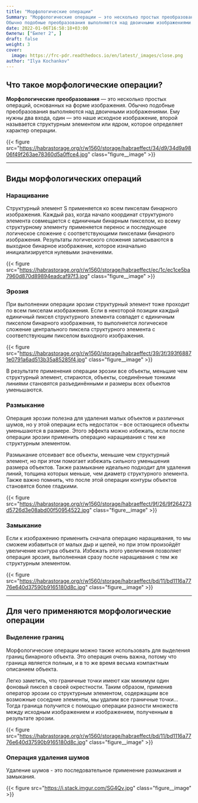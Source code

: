```yaml
---
title: "Морфологические операции"
Summary: "Морфологические операции — это несколько простых преобразований, основанных на форме изображения.
Обычно подобные преобразования выполняются над двоичными изображениями."
date: 2022-01-06T16:58:18+03:00
билеты: ["Билет 2", ]
draft: false
weight: 3
cover:
  image: https://frc-pdr.readthedocs.io/en/latest/_images/close.png
author: "Ilya Kochankov"
---
```


## Что такое морфологические операции?

**Морфологические преобразования** — это несколько простых операций, основанных на форме изображения. 
Обычно подобные преобразования выполняются над двоичными изображениями. Ему нужны два входа, один — это наше исходное 
изображение, второй называется структурным элементом или ядром, которое определяет характер операции.

{{< figure src="https://habrastorage.org/r/w1560/storage/habraeffect/34/d9/34d9a9806f49f263ae78360d5a0ffce4.jpg"
class="figure__image" >}}

---

## Виды морфологических операций
### Наращивание

Структурный элемент S применяется ко всем пикселам бинарного изображения. Каждый раз, когда начало координат 
структурного элемента совмещается с единичным бинарным пикселом, ко всему структурному элементу применяется перенос и 
последующее логическое сложение с соответствующими пикселами бинарного изображения. Результаты логического сложения 
записываются в выходное бинарное изображение, которое изначально инициализируется нулевыми значениями.

{{< figure src="https://habrastorage.org/r/w1560/storage/habraeffect/ec/1c/ec1ce5ba7960d870d89894eadcaf97f3.jpg"
class="figure__image" >}}

### Эрозия

При выполнении операции эрозии структурный элемент тоже проходит по всем пикселам изображения. Если в некоторой позиции 
каждый единичный пиксел структурного элемента совпадет с единичным пикселом бинарного изображения, то выполняется 
логическое сложение центрального пиксела структурного элемента с соответствующим пикселом выходного изображения.


{{< figure src="https://habrastorage.org/r/w1560/storage/habraeffect/39/3f/393f68871e0791a6ad513b35a85285f4.jpg"
class="figure__image" >}}

В результате применения операции эрозии все объекты, меньшие чем структурный элемент, стираются, объекты, соединённые 
тонкими линиями становятся разъединёнными и размеры всех объектов уменьшаются.

### Размыкание

Операция эрозии полезна для удаления малых объектов и различных шумов, но у этой операции есть 
недостаток – все остающиеся объекты уменьшаются в размере. Этого эффекта можно избежать, если 
после операции эрозии применить операцию наращивания с тем же структурным элементом.

Размыкание отсеивает все объекты, меньшие чем структурный элемент, но при этом помогает избежать сильного 
уменьшения размера объектов. Также размыкание идеально подходит для удаления линий, толщина которых меньше, 
чем диаметр структурного элемента. Также важно помнить, что после этой операции контуры объектов становятся более гладкими.

{{< figure src="https://habrastorage.org/r/w1560/storage/habraeffect/9f/26/9f264273d5726d3e08abd00f50954522.jpg"
class="figure__image" >}}

### Замыкание

Если к изображению применить сначала операцию наращивания, то мы сможем избавиться от малых дыр и щелей, но при этом 
произойдёт увеличение контура объекта. Избежать этого увеличения позволяет операция эрозия, выполненная сразу после 
наращивания с тем же структурным элементом.

{{< figure src="https://habrastorage.org/r/w1560/storage/habraeffect/bd/11/bd1116a7776e640d37590b9165180d8c.jpg"
class="figure__image" >}}

---

## Для чего применяются морфологические операции
### Выделение границ

Морфологические операции можно также использовать для выделения границ бинарного объекта. Это 
операция очень важна, потому что граница является полным, и в то же время весьма компактным описанием объекта.

Легко заметить, что граничные точки имеют как минимум один фоновый пиксел в своей окрестности. 
Таким образом, применив оператор эрозии со структурным элементом, содержащим все возможные соседние элементы, 
мы удалим все граничные точки… Тогда граница получится с помощью операции разности множеств между исходным 
изображением и изображением, полученным в результате эрозии.

{{< figure src="https://habrastorage.org/r/w1560/storage/habraeffect/bd/11/bd1116a7776e640d37590b9165180d8c.jpg"
class="figure__image" >}}


### Операция удаления шумов

Удаление шумов - это последовательное применение размыкания и замыкания.

{{< figure src="https://i.stack.imgur.com/SG4Qv.jpg"
class="figure__image" >}}

